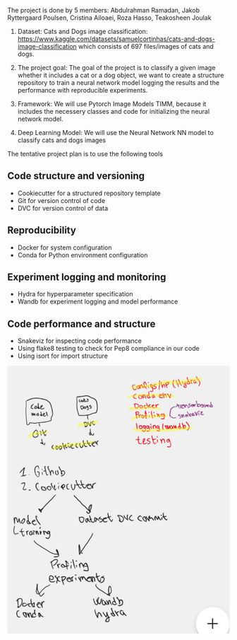 
The project is done by 5 members: Abdulrahman Ramadan, Jakob Ryttergaard Poulsen, Cristina Ailoaei, Roza Hasso, Teakosheen Joulak

1. Dataset: Cats and Dogs image classification: https://www.kaggle.com/datasets/samuelcortinhas/cats-and-dogs-image-classification
which consists of 697 files/images of cats and dogs.

2. The  project goal:  The goal of the project is to classify a given image whether it includes a cat or a dog object, we want to create a structure repository to train a neural network model 
logging the results and the performance with reproducible  experiments. 

3. Framework: We will use Pytorch Image Models TIMM, because it includes the necessery classes and code for initializing the neural network model. 

4. Deep Learning Model: We will use the Neural Network NN model to classify cats and dogs images

The tentative project plan is to use the following tools


## Code structure and versioning
- Cookiecutter for a structured repository template
- Git for version control of code
- DVC for version control of data

## Reproducibility
- Docker for system configuration
- Conda for Python environment configuration

## Experiment logging and monitoring
- Hydra for hyperparameter specification
- Wandb for experiment logging and model performance

## Code performance and structure
- Snakeviz for inspecting code performance
- Using flake8 testing to check for Pep8 compliance in our code
- Using isort for import structure



![project plan](reports/figures/project_plan.png)
